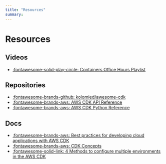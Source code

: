 ```yaml
---
title: "Resources"
summary:
---
```


Resources
===

Videos
---

- [:fontawesome-solid-play-circle: Containers Office Hours Playlist][1]


Repositories
---

- [:fontawesome-brands-github: kolomied/awesome-cdk][2]
- [:fontawesome-brands-aws: AWS CDK API Reference][3]
- [:fontawesome-brands-aws: AWS CDK Python Reference][4]


Docs
---

- [:fontawesome-brands-aws: Best practices for developing cloud applications
    with AWS CDK][5]
- [:fontawesome-brands-aws: CDK Concepts][6]
- [:fontawesome-solid-link: 4 Methods to configure multiple environments in the
    AWS CDK][7]


<!-- Links -->
[1]: https://www.youtube.com/playlist?list=PLhr1KZpdzukdIJ_e5IHIM35yEbrqU5dmk
[2]: https://github.com/kolomied/awesome-cdk
[3]: https://docs.aws.amazon.com/cdk/api/latest/docs/aws-construct-library.html
[4]: https://docs.aws.amazon.com/cdk/api/latest/python/index.html
[5]: https://aws.amazon.com/blogs/devops/best-practices-for-developing-cloud-applications-with-aws-cdk/
[6]: https://docs.aws.amazon.com/cdk/latest/guide/core_concepts.html
[7]:
https://www.rehanvdm.com/aws/4-methods-to-configure-multiple-environments-in-the-aws-cdk/index.html

